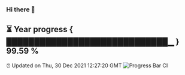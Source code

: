 ### Hi there 👋
⏳ Year progress { █████████████████████████████▁ } 99.59 %
---
⏰ Updated on Thu, 30 Dec 2021 12:27:20 GMT
![Progress Bar CI](https://github.com/liununu/liununu/workflows/Progress%20Bar%20CI/badge.svg)
